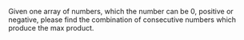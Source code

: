 Given one array of numbers, which the number can be 0, positive or negative, please find the combination of consecutive numbers which produce the max product.
